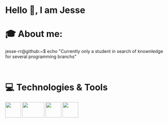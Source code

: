 # Hello 👋, I am Jesse
<!-- This is commented out. -->
# 🎓 About me:

jesse-rr@github:~$ echo "Currently only a student in search of knownledge for several programming branchs"



️️
# 💻 Technologies & Tools

<img src="https://github.com/jesse-rr/jesse-rr/assets/162192002/cda97f5e-856d-4d43-89cc-17db1f226af6" width="50" height="50" />        <img src="https://github.com/jesse-rr/jesse-rr/assets/162192002/58914d32-43ea-44af-9206-85be034712bd" width="70" height="50" />        <img src="https://github.com/jesse-rr/jesse-rr/assets/162192002/7015648b-8af8-4309-bb0f-d078cfe10081" width="50" height="50" />        <img src="https://github.com/jesse-rr/jesse-rr/assets/162192002/9e15492f-b6c0-46c8-8064-a59e57622476" width="50" height="50" />        
